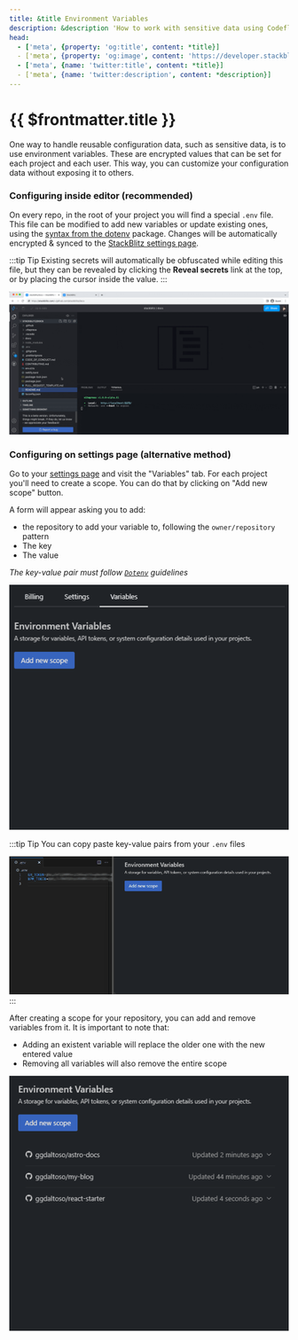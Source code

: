 ```yaml
---
title: &title Environment Variables
description: &description 'How to work with sensitive data using Codeflow'
head:
  - ['meta', {property: 'og:title', content: *title}] 
  - ['meta', {property: 'og:image', content: 'https://developer.stackblitz.com/img/og/environment-variables.png'}]
  - ['meta', {name: 'twitter:title', content: *title}]
  - ['meta', {name: 'twitter:description', content: *description}]
---
```


# {{ $frontmatter.title }}

One way to handle reusable configuration data, such as sensitive data, is to use environment variables. These are encrypted values that can be set for each project and each user. This way, you can customize your configuration data without exposing it to others.

### Configuring inside editor (recommended)

On every repo, in the root of your project you will find a special `.env` file. This file can be modified to add new variables or update existing ones, using the [syntax from the dotenv](https://npmjs.com/package/dotenv) package. Changes will be automatically encrypted & synced to the [StackBlitz settings page](#configuring-on-settings-page-alternative).

:::tip Tip
Existing secrets will automatically be obfuscated while editing this file, but they can be revealed by clicking the __Reveal secrets__ link at the top, or by placing the cursor inside the value.
:::

<img lang="en" src="./assets/adding-dotenv-variables.gif" alt="Adding variables to .env" />


### Configuring on settings page (alternative method)

Go to your [settings page](https://stackblitz.com/settings/variables) and visit the "Variables" tab. 
For each project you'll need to create a scope. You can do that by clicking on "Add new scope" button.

A form will appear asking you to add:
 - the repository to add your variable to, following the `owner/repository` pattern
 - The key 
 - The value  

 _The key-value pair must follow [`Dotenv`](https://hexdocs.pm/dotenvy/0.7.0/dotenv-file-format.html) guidelines_

<img lang="en" src="./assets/add-new-scope.gif" alt="Add new environment scope" />

:::tip Tip
You can copy paste key-value pairs from your `.env` files

<img lang="en" src="./assets/copy-paste-env.gif" alt="Copying and pasting key-value pair from an existing .env file" />
:::

After creating a scope for your repository, you can add and remove variables from it. It is important to note that:
 - Adding an existent variable will replace the older one with the new entered value
 - Removing all variables will also remove the entire scope

<img lang="en" src="./assets/updating-variables-scope.gif" alt="Editing an existent scope, adding a new variable, removing the new entry and all of others. The scope is deleted after all variables deletions." />
 
